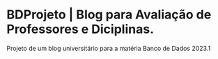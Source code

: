 # BDProjeto | Blog para Avaliação de Professores e Diciplinas.
Projeto de um blog universitário para a matéria Banco de Dados 2023.1
